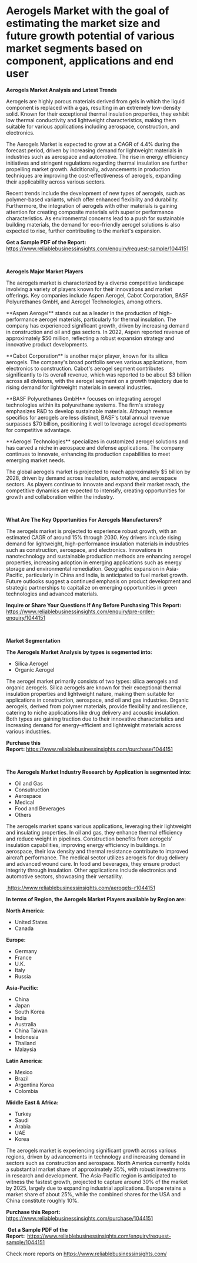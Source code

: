 <p><h1>Aerogels Market with the goal of estimating the market size and future growth potential of various market segments based on component, applications and end user</h1></p><p><strong>Aerogels Market Analysis and Latest Trends</strong></p>
<p><p>Aerogels are highly porous materials derived from gels in which the liquid component is replaced with a gas, resulting in an extremely low-density solid. Known for their exceptional thermal insulation properties, they exhibit low thermal conductivity and lightweight characteristics, making them suitable for various applications including aerospace, construction, and electronics.</p><p>The Aerogels Market is expected to grow at a CAGR of 4.4% during the forecast period, driven by increasing demand for lightweight materials in industries such as aerospace and automotive. The rise in energy efficiency initiatives and stringent regulations regarding thermal insulation are further propelling market growth. Additionally, advancements in production techniques are improving the cost-effectiveness of aerogels, expanding their applicability across various sectors.</p><p>Recent trends include the development of new types of aerogels, such as polymer-based variants, which offer enhanced flexibility and durability. Furthermore, the integration of aerogels with other materials is gaining attention for creating composite materials with superior performance characteristics. As environmental concerns lead to a push for sustainable building materials, the demand for eco-friendly aerogel solutions is also expected to rise, further contributing to the market's expansion.</p></p>
<p><strong>Get a Sample PDF of the Report:&nbsp;</strong> <a href="https://www.reliablebusinessinsights.com/enquiry/request-sample/1044151?utm_campaign=3003&utm_medium=2&utm_source=Github&utm_content=ia&utm_term=31032025&utm_id=aerogels">https://www.reliablebusinessinsights.com/enquiry/request-sample/1044151</a></p>
<p>&nbsp;</p>
<p><strong>Aerogels Major Market Players</strong></p>
<p><p>The aerogels market is characterized by a diverse competitive landscape involving a variety of players known for their innovations and market offerings. Key companies include Aspen Aerogel, Cabot Corporation, BASF Polyurethanes GmbH, and Aerogel Technologies, among others.</p><p>**Aspen Aerogel** stands out as a leader in the production of high-performance aerogel materials, particularly for thermal insulation. The company has experienced significant growth, driven by increasing demand in construction and oil and gas sectors. In 2022, Aspen reported revenue of approximately $50 million, reflecting a robust expansion strategy and innovative product developments. </p><p>**Cabot Corporation** is another major player, known for its silica aerogels. The company's broad portfolio serves various applications, from electronics to construction. Cabot's aerogel segment contributes significantly to its overall revenue, which was reported to be about $3 billion across all divisions, with the aerogel segment on a growth trajectory due to rising demand for lightweight materials in several industries.</p><p>**BASF Polyurethanes GmbH** focuses on integrating aerogel technologies within its polyurethane systems. The firm's strategy emphasizes R&D to develop sustainable materials. Although revenue specifics for aerogels are less distinct, BASF's total annual revenue surpasses $70 billion, positioning it well to leverage aerogel developments for competitive advantage.</p><p>**Aerogel Technologies** specializes in customized aerogel solutions and has carved a niche in aerospace and defense applications. The company continues to innovate, enhancing its production capabilities to meet emerging market needs.</p><p>The global aerogels market is projected to reach approximately $5 billion by 2028, driven by demand across insulation, automotive, and aerospace sectors. As players continue to innovate and expand their market reach, the competitive dynamics are expected to intensify, creating opportunities for growth and collaboration within the industry.</p></p>
<p>&nbsp;</p>
<p><strong>What Are The Key Opportunities For Aerogels Manufacturers?</strong></p>
<p><p>The aerogels market is projected to experience robust growth, with an estimated CAGR of around 15% through 2030. Key drivers include rising demand for lightweight, high-performance insulation materials in industries such as construction, aerospace, and electronics. Innovations in nanotechnology and sustainable production methods are enhancing aerogel properties, increasing adoption in emerging applications such as energy storage and environmental remediation. Geographic expansion in Asia-Pacific, particularly in China and India, is anticipated to fuel market growth. Future outlooks suggest a continued emphasis on product development and strategic partnerships to capitalize on emerging opportunities in green technologies and advanced materials.</p></p>
<p><strong>Inquire or Share Your Questions If Any Before Purchasing This Report:</strong> <a href="https://www.reliablebusinessinsights.com/enquiry/pre-order-enquiry/1044151?utm_campaign=3003&utm_medium=2&utm_source=Github&utm_content=ia&utm_term=31032025&utm_id=aerogels">https://www.reliablebusinessinsights.com/enquiry/pre-order-enquiry/1044151</a></p>
<p>&nbsp;</p>
<p><strong>Market Segmentation</strong></p>
<p><strong>The Aerogels Market Analysis by types is segmented into:</strong></p>
<p><ul><li>Silica Aerogel</li><li>Organic Aerogel</li></ul></p>
<p><p>The aerogel market primarily consists of two types: silica aerogels and organic aerogels. Silica aerogels are known for their exceptional thermal insulation properties and lightweight nature, making them suitable for applications in construction, aerospace, and oil and gas industries. Organic aerogels, derived from polymer materials, provide flexibility and resilience, catering to niche applications like drug delivery and acoustic insulation. Both types are gaining traction due to their innovative characteristics and increasing demand for energy-efficient and lightweight materials across various industries.</p></p>
<p><strong>Purchase this Report:&nbsp;</strong><a href="https://www.reliablebusinessinsights.com/purchase/1044151?utm_campaign=3003&utm_medium=2&utm_source=Github&utm_content=ia&utm_term=31032025&utm_id=aerogels">https://www.reliablebusinessinsights.com/purchase/1044151</a></p>
<p>&nbsp;</p>
<p><strong>The Aerogels Market Industry Research by Application is segmented into:</strong></p>
<p><ul><li>Oil and Gas</li><li>Consutruction</li><li>Aerospace</li><li>Medical</li><li>Food and Beverages</li><li>Others</li></ul></p>
<p><p>The aerogels market spans various applications, leveraging their lightweight and insulating properties. In oil and gas, they enhance thermal efficiency and reduce weight in pipelines. Construction benefits from aerogels' insulation capabilities, improving energy efficiency in buildings. In aerospace, their low density and thermal resistance contribute to improved aircraft performance. The medical sector utilizes aerogels for drug delivery and advanced wound care. In food and beverages, they ensure product integrity through insulation. Other applications include electronics and automotive sectors, showcasing their versatility.</p></p>
<p><a href="https://www.reliablebusinessinsights.com/aerogels-r1044151?utm_campaign=3003&utm_medium=2&utm_source=Github&utm_content=ia&utm_term=31032025&utm_id=aerogels">&nbsp;https://www.reliablebusinessinsights.com/aerogels-r1044151</a></p>
<p><strong>In terms of Region, the Aerogels Market Players available by Region are:</strong></p>
<p>
    <p> <strong> North America: </strong>
        <ul>
            <li>United States</li>
            <li>Canada</li>
        </ul>
        </p> 
    <p> <strong> Europe: </strong>
        <ul>
            <li>Germany</li>
            <li>France</li>
            <li>U.K.</li>
            <li>Italy</li>
            <li>Russia</li>
        </ul>
        </p> 
    <p> <strong> Asia-Pacific: </strong>
        <ul>
            <li>China</li>
            <li>Japan</li>
            <li>South Korea</li>
            <li>India</li>
            <li>Australia</li>
            <li>China Taiwan</li>
            <li>Indonesia</li>
            <li>Thailand</li>
            <li>Malaysia</li>
        </ul>
        </p> 
    <p> <strong> Latin America: </strong>
        <ul>
            <li>Mexico</li>
            <li>Brazil</li>
            <li>Argentina Korea</li>
            <li>Colombia</li>
        </ul>
        </p> 
    <p> <strong> Middle East & Africa: </strong>
        <ul>
            <li>Turkey</li>
            <li>Saudi</li>
            <li>Arabia</li>
            <li>UAE</li>
            <li>Korea</li>
        </ul>
    </p>
    </p>
<p><p>The aerogels market is experiencing significant growth across various regions, driven by advancements in technology and increasing demand in sectors such as construction and aerospace. North America currently holds a substantial market share of approximately 35%, with robust investments in research and development. The Asia-Pacific region is anticipated to witness the fastest growth, projected to capture around 30% of the market by 2025, largely due to expanding industrial applications. Europe retains a market share of about 25%, while the combined shares for the USA and China constitute roughly 10%.</p></p>
<p><strong>Purchase this Report: </strong><a href="https://www.reliablebusinessinsights.com/purchase/1044151?utm_campaign=3003&utm_medium=2&utm_source=Github&utm_content=ia&utm_term=31032025&utm_id=aerogels">https://www.reliablebusinessinsights.com/purchase/1044151</a></p>
<p>&nbsp;<strong>Get a Sample PDF of the Report:&nbsp;&nbsp;</strong><a href="https://www.reliablebusinessinsights.com/enquiry/request-sample/1044151?utm_campaign=3003&utm_medium=2&utm_source=Github&utm_content=ia&utm_term=31032025&utm_id=aerogels">https://www.reliablebusinessinsights.com/enquiry/request-sample/1044151</a></p>
<p><strong></strong></p>
<p>Check more reports on <a href="https://www.reliablebusinessinsights.com/?utm_campaign=3003&utm_medium=2&utm_source=Github&utm_content=ia&utm_term=31032025&utm_id=aerogels">https://www.reliablebusinessinsights.com/</a></p>